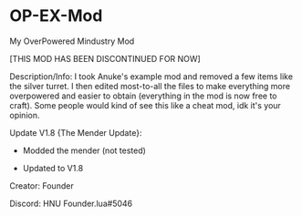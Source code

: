# OP-EX-Mod

My OverPowered Mindustry Mod

[THIS MOD HAS BEEN DISCONTINUED FOR NOW]

Description/Info: I took Anuke's example mod and removed a few items like the silver turret. I then edited most-to-all the files to make everything more overpowered and easier to obtain (everything in the mod is now free to craft). Some people would kind of see this like a cheat mod, idk it's your opinion.

Update V1.8 {The Mender Update}:

- Modded the mender (not tested)

- Updated to V1.8


Creator: Founder

Discord: HNU Founder.lua#5046
